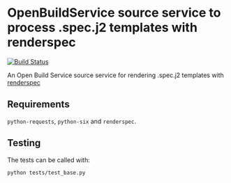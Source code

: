 # OpenBuildService source service to process .spec.j2 templates with renderspec
[![Build Status](https://travis-ci.org/openSUSE/obs-service-renderspec.svg?branch=master)](https://travis-ci.org/openSUSE/obs-service-renderspec)

An Open Build Service source service for rendering .spec.j2 templates with 
[renderspec](https://pypi.python.org/pypi/renderspec)


## Requirements
`python-requests`, `python-six` and `renderspec`.

## Testing
The tests can be called with:

    python tests/test_base.py
